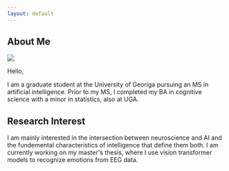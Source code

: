 ```yaml
---
layout: default
---
```


## About Me

<img class="profile-picture" src="profile.png"/>

Hello,

I am a graduate student at the University of Georiga pursuing an MS in artificial intelligence. Prior to my MS, I completed my BA in cognitive science with a minor in statistics, also at UGA.

## Research Interest

I am mainly interested in the intersection between neuroscience and AI and the fundemental characteristics of intelligence that define them both. I am currently working on my master's thesis, where I use vision transformer models to recognize emotions from EEG data.